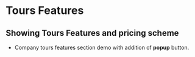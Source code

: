 # Tours Features

## Showing Tours Features and pricing scheme

* Company tours features section demo with addition of __popup__ button.
